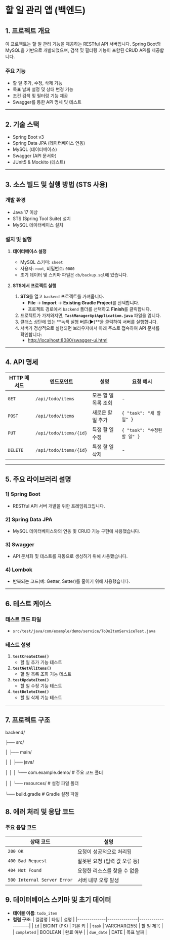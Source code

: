# 할 일 관리 앱 (백엔드)

## 1. 프로젝트 개요
이 프로젝트는 할 일 관리 기능을 제공하는 RESTful API 서버입니다. Spring Boot와 MySQL을 기반으로 개발되었으며, 검색 및 필터링 기능이 포함된 CRUD API를 제공합니다.

### **주요 기능**
- 할 일 추가, 수정, 삭제 기능
- 목표 날짜 설정 및 상태 변경 기능
- 조건 검색 및 필터링 기능 제공
- Swagger를 통한 API 명세 및 테스트

---

## 2. 기술 스택
- Spring Boot v3
- Spring Data JPA (데이터베이스 연동)
- MySQL (데이터베이스)
- Swagger (API 문서화)
- JUnit5 & Mockito (테스트)

---

## 3. 소스 빌드 및 실행 방법 (STS 사용)

### **개발 환경**
- Java 17 이상
- STS (Spring Tool Suite) 설치
- MySQL 데이터베이스 설치

### **설치 및 실행**
1. **데이터베이스 설정**
   - MySQL 스키마: `sheet`
   - 사용자: `root`, 비밀번호: `0000`
   - 초기 데이터 및 스키마 파일은 `db/backup.sql`에 있습니다.

2. **STS에서 프로젝트 실행**
   1. **STS**를 열고 `backend` 프로젝트를 가져옵니다.
      - **File** → **Import** → **Existing Gradle Project**를 선택합니다.
      - 프로젝트 경로에서 `backend` 폴더를 선택하고 **Finish**를 클릭합니다.
   2. 프로젝트가 가져와지면, **`TaskManagerApiApplication.java`** 파일을 엽니다.
   3. 클래스 상단에 있는 **녹색 실행 버튼(▶)**을 클릭하여 서버를 실행합니다.
   4. 서버가 정상적으로 실행되면 브라우저에서 아래 주소로 접속하여 API 문서를 확인합니다:
      - [http://localhost:8080/swagger-ui.html](http://localhost:8080/swagger-ui.html)

---

## 4. API 명세

| HTTP 메서드 | 엔드포인트          | 설명                  | 요청 예시                       |
|-------------|---------------------|-----------------------|---------------------------------|
| `GET`       | `/api/todo/items`   | 모든 할 일 목록 조회  | -                               |
| `POST`      | `/api/todo/items`   | 새로운 할 일 추가     | `{ "task": "새 할 일" }`        |
| `PUT`       | `/api/todo/items/{id}` | 특정 할 일 수정     | `{ "task": "수정된 할 일" }`    |
| `DELETE`    | `/api/todo/items/{id}` | 특정 할 일 삭제     | -                               |


---

## 5. 주요 라이브러리 설명

### **1) Spring Boot**
- RESTful API 서버 개발을 위한 프레임워크입니다.

### **2) Spring Data JPA**
- MySQL 데이터베이스와의 연동 및 CRUD 기능 구현에 사용했습니다.

### **3) Swagger**
- API 문서화 및 테스트를 자동으로 생성하기 위해 사용했습니다.

### **4) Lombok**
- 반복되는 코드(예: Getter, Setter)를 줄이기 위해 사용했습니다.

---

## 6. 테스트 케이스

### **테스트 코드 파일**
- `src/test/java/com/example/demo/service/ToDoItemServiceTest.java`

### **테스트 설명**
1. **`testCreateItem()`**  
   - 할 일 추가 기능 테스트
2. **`testGetAllItems()`**  
   - 할 일 목록 조회 기능 테스트
3. **`testUpdateItem()`**  
   - 할 일 수정 기능 테스트
4. **`testDeleteItem()`**  
   - 할 일 삭제 기능 테스트

---

## 7. 프로젝트 구조

backend/

 ├── src/
 
 │    ├── main/
 
 │    │    ├── java/
 
 │    │    │    └── com.example.demo/  # 주요 코드 폴더
 
 │    │    └── resources/               # 설정 파일 폴더
 
 └── build.gradle                       # Gradle 설정 파일
 

## 8. 에러 처리 및 응답 코드

### **주요 응답 코드**
| 상태 코드 | 설명                       |
|-----------|----------------------------|
| `200 OK`  | 요청이 성공적으로 처리됨    |
| `400 Bad Request` | 잘못된 요청 (입력 값 오류 등) |
| `404 Not Found`   | 요청한 리소스를 찾을 수 없음 |
| `500 Internal Server Error` | 서버 내부 오류 발생 |

## 9. 데이터베이스 스키마 및 초기 데이터
- **테이블 이름**: `todo_item`
- **컬럼 구조**:
  | 컬럼명       | 타입          | 설명               |
  |--------------|---------------|--------------------|
  | `id`         | BIGINT (PK)   | 기본 키            |
  | `task`       | VARCHAR(255)  | 할 일 제목         |
  | `completed`  | BOOLEAN       | 완료 여부          |
  | `due_date`   | DATE          | 목표 날짜          |
